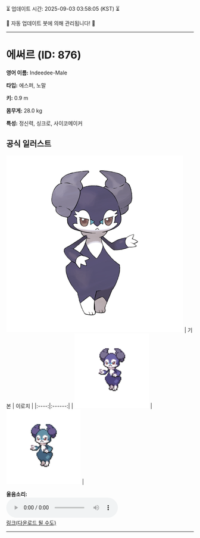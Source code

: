
⏳ 업데이트 시간: 2025-09-03 03:58:05 (KST) ⏳

🤖 자동 업데이트 봇에 의해 관리됩니다! 🤖

---

# 에써르 (ID: 876)
**영어 이름:** Indeedee-Male

**타입:** 에스퍼, 노말

**키:** 0.9 m

**몸무게:** 28.0 kg

**특성:** 정신력, 싱크로, 사이코메이커

## 공식 일러스트
![](https://raw.githubusercontent.com/PokeAPI/sprites/master/sprites/pokemon/other/official-artwork/876.png)
| 기본 | 이로치 |
|:----:|:------:|
| <img src="https://raw.githubusercontent.com/PokeAPI/sprites/master/sprites/pokemon/876.png" width="200"> | <img src="https://raw.githubusercontent.com/PokeAPI/sprites/master/sprites/pokemon/shiny/876.png" width="200"> |

**울음소리:**<br><audio controls src="https://raw.githubusercontent.com/PokeAPI/cries/main/cries/pokemon/latest/876.ogg"></audio><br> [링크(다운로드 될 수도)](https://raw.githubusercontent.com/PokeAPI/cries/main/cries/pokemon/latest/876.ogg)


---
